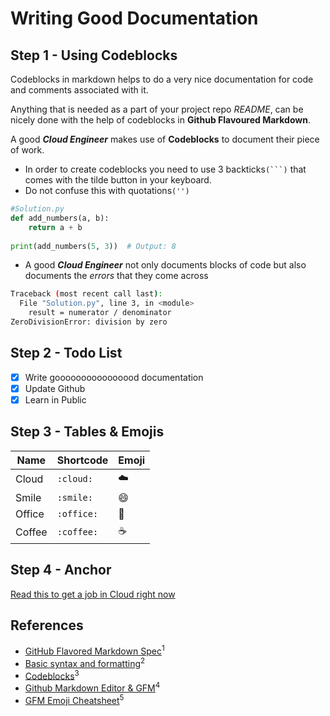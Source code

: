 # Writing Good Documentation

## Step 1 - Using Codeblocks

Codeblocks in markdown helps to do a very nice documentation for code and comments associated with it. 

Anything that is needed as a part of your project repo *README*, can be nicely done with the help of codeblocks in **Github Flavoured Markdown**.

A good ***Cloud Engineer*** makes use of **Codeblocks** to document their piece of work.

- In order to create codeblocks you need to use 3 backticks`(```)` that comes with the tilde button in your keyboard.
- Do not confuse this with quotations`('')`


```python
#Solution.py
def add_numbers(a, b):
    return a + b
    
print(add_numbers(5, 3))  # Output: 8
```

- A good ***Cloud Engineer*** not only documents blocks of code but also documents the *errors* that they come across

```bash
Traceback (most recent call last):
  File "Solution.py", line 3, in <module>
    result = numerator / denominator
ZeroDivisionError: division by zero
```

## Step 2 - Todo List 
- [x] Write goooooooooooooood documentation
- [x] Update Github
- [x] Learn in Public

## Step 3 - Tables & Emojis
| Name | Shortcode | Emoji
| --- | --- | --- |
| Cloud | `:cloud:` | ☁️ |
| Smile | `:smile:` | 😄 |
| Office | `:office:` | 🏢 |
| Coffee | `:coffee:` | ☕ | 

## Step 4 - Anchor
[Read this to get a job in Cloud right now](https://github.com/bLACKZU/github-docs-example/blob/main/random-text%20/bot.md)

## References
- [GitHub Flavored Markdown Spec](https://github.github.com/gfm/)<sup>1</sup>
- [Basic syntax and formatting](https://docs.github.com/en/get-started/writing-on-github/getting-started-with-writing-and-formatting-on-github/basic-writing-and-formatting-syntax)<sup>2</sup>
- [Codeblocks](https://docs.github.com/en/get-started/writing-on-github/working-with-advanced-formatting/creating-and-highlighting-code-blocks)<sup>3</sup>
- [Github Markdown Editor & GFM](https://www.youtube.com/watch?v=O9z6OvL-AQQ&list=PLBfufR7vyJJ4q5YCPl4o2XAzGRZUjuD-A&index=16)<sup>4</sup>
- [GFM Emoji Cheatsheet](https://github.com/ikatyang/emoji-cheat-sheet)<sup>5</sup>
